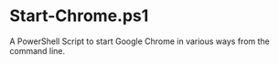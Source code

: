 # Start-Chrome.ps1
A PowerShell Script to start Google Chrome in various ways from the command line.

